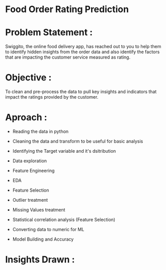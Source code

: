 # Food Order Rating Prediction 

# **Problem Statement :** #

Swiggito, the online food delivery app, has reached out to you to help them to identify hidden insights from the order data and also identify the factors that are impacting the customer service measured as rating.

# **Objective :** #

To clean and pre-process the data to pull key insights and indicators that impact the ratings provided by the customer.

# **Aproach :** #


* Reading the data in python

* Cleaning the data and transform to be useful for basic analysis

* Identifying the Target variable and it's dsitribution

* Data exploration

* Feature Engineering

* EDA

* Feature Selection 

* Outlier treatment

* Missing Values treatment

* Statistical correlation analysis (Feature Selection)

* Converting data to numeric for ML

* Model Building and Accuracy

# **Insights Drawn :** #
